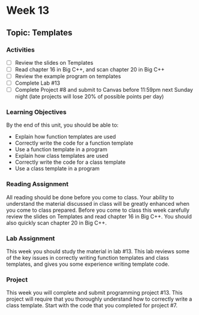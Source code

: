 # Week 13

## Topic: Templates

### Activities
- [ ] Review the slides on Templates
- [ ] Read chapter 16 in Big C++, and scan chapter 20 in Big C++
- [ ] Review the example program on templates
- [ ] Complete Lab #13
- [ ] Complete Project #8 and submit to Canvas before 11:59pm next Sunday night (late projects will lose 20% of possible points per day)

### Learning Objectives
By the end of this unit, you should be able to:
- Explain how function templates are used
- Correctly write the code for a function template
- Use a function template in a program
- Explain how class templates are used
- Correctly write the code for a class template
- Use a class template in a program

### Reading Assignment
All reading should be done before you come to class. Your ability to understand the material discussed in class will be greatly enhanced when you come to class prepared. Before you come to class this week carefully review the slides on Templates and read chapter 16 in Big C++. You should also quickly scan chapter 20 in Big C++.

### Lab Assignment
This week you should study the material in lab #13. This lab reviews some of the key issues in correctly writing function templates and class templates, and gives you some experience writing template code.

### Project
This week you will complete and submit programming project #13. This project will require that you thoroughly understand how to correctly write a class template. Start with the code that you completed for project #7. 